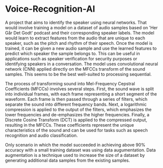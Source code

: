 # Voice-Recognition-AI
A project that aims to identify the speaker using neural networks. That would involve training a model on a dataset of audio samples based on 'Her Går Det Godt' podcast 
and their corresponding speaker labels. The model would learn to extract features from the audio that are unique to each speaker, 
such as the pitch and rhythm of their speech. Once the model is trained, it can be given a new audio sample and use the learned features 
to predict which speaker the sample belongs to. This can be useful in applications such as speaker verification for 
security purposes or identifying speakers in a conversation. The model uses convolutional neural network (CNN) applied directly on the MFCCs 
transform of the sound samples. This seems to be the best well-suited to processing sequential.

The process of transforming sound into Mel-Frequency Cepstral Coefficients (MFCCs) involves several steps. 
First, the sound wave is split into individual frames, with each frame representing a short segment of the waveform. 
Each frame is then passed through a series of filters, which separate the sound into different frequency bands. 
Next, a logarithmic compression is applied to the output of the filters, which emphasizes the lower frequencies and de-emphasizes the higher frequencies. 
Finally, a Discrete Cosine Transform (DCT) is applied to the compressed output, resulting in the MFCCs. 
These coefficients represent the unique characteristics of the sound and can be used for tasks such as speech recognition and audio classification.

Only scenario in which the model succeeded in achieving above 90% accuracy with a small training dataset was using data augumentation. 
Data augmentation is a technique used to increase the size of a dataset by generating additional data samples from the existing samples.
